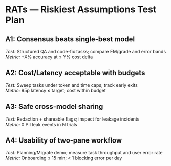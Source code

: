 # RATs — Riskiest Assumptions Test Plan

## A1: Consensus beats single-best model
*Test:* Structured QA and code-fix tasks; compare EM/grade and error bands  
*Metric:* +X% accuracy at ≤ Y% cost delta

## A2: Cost/Latency acceptable with budgets
*Test:* Sweep tasks under token and time caps; track early exits  
*Metric:* 95p latency ≤ target; cost within budget

## A3: Safe cross-model sharing
*Test:* Redaction + shareable flags; inspect for leakage incidents  
*Metric:* 0 PII leak events in N trials

## A4: Usability of two-pane workflow
*Test:* Planning/Migrate demo; measure task throughput and user error rate  
*Metric:* Onboarding ≤ 15 min; < 1 blocking error per day
